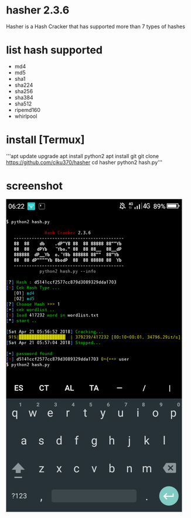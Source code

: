 # hasher 2.3.6

Hasher is a Hash Cracker that has supported more than 7 types of hashes

# list hash supported
- md4
- md5
- sha1
- sha224
- sha256
- sha384
- sha512
- ripemd160
- whirlpool

# install [Termux]
'''apt update upgrade
apt install python2
apt install git
git clone https://github.com/ciku370/hasher
cd hasher
python2 hash.py'''

# screenshot

<img src=".images/hasher.png" />
